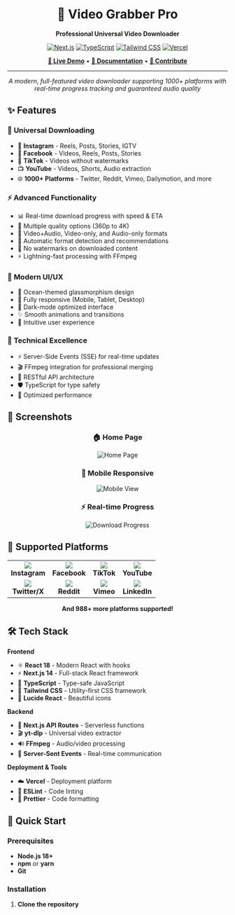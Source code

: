 <div align="center">

# 🌊 Video Grabber Pro

**Professional Universal Video Downloader**

[![Next.js](https://img.shields.io/badge/Next.js-14-black?style=for-the-badge&logo=next.js)](https://nextjs.org/)
[![TypeScript](https://img.shields.io/badge/TypeScript-007ACC?style=for-the-badge&logo=typescript&logoColor=white)](https://www.typescriptlang.org/)
[![Tailwind CSS](https://img.shields.io/badge/Tailwind_CSS-38B2AC?style=for-the-badge&logo=tailwind-css&logoColor=white)](https://tailwindcss.com/)
[![Vercel](https://img.shields.io/badge/Vercel-000000?style=for-the-badge&logo=vercel&logoColor=white)](https://vercel.com/)

**[🚀 Live Demo](https://videograbberpro.vercel.app)** • **[📖 Documentation](#-installation)** • **[🤝 Contribute](#-contributing)**

---

*A modern, full-featured video downloader supporting 1000+ platforms with real-time progress tracking and guaranteed audio quality*

</div>

## ✨ Features

### 🚀 **Universal Downloading**
- 📱 **Instagram** - Reels, Posts, Stories, IGTV
- 📘 **Facebook** - Videos, Reels, Posts, Stories  
- 🎵 **TikTok** - Videos without watermarks
- 📺 **YouTube** - Videos, Shorts, Audio extraction
- 🌐 **1000+ Platforms** - Twitter, Reddit, Vimeo, Dailymotion, and more

### ⚡ **Advanced Functionality**
- 📊 Real-time download progress with speed & ETA
- 🎯 Multiple quality options (360p to 4K)
- 🎵 Video+Audio, Video-only, and Audio-only formats
- 🤖 Automatic format detection and recommendations
- 🚫 No watermarks on downloaded content
- ⚡ Lightning-fast processing with FFmpeg

### 🎨 **Modern UI/UX**
- 🌊 Ocean-themed glassmorphism design
- 📱 Fully responsive (Mobile, Tablet, Desktop)
- 🌙 Dark-mode optimized interface
- ✨ Smooth animations and transitions
- 🎯 Intuitive user experience

### 🔧 **Technical Excellence**
- ⚡ Server-Side Events (SSE) for real-time updates
- 🎬 FFmpeg integration for professional merging
- 🔄 RESTful API architecture
- 🛡️ TypeScript for type safety
- 🚀 Optimized performance

## 📸 Screenshots

<div align="center">

### 🏠 Home Page
![Home Page](https://via.placeholder.com/800x400/1e293b/64748b?text=Video+Grabber+Pro+Home+Page)

### 📱 Mobile Responsive
![Mobile View](https://via.placeholder.com/400x600/1e293b/64748b?text=Mobile+Responsive+Design)

### ⚡ Real-time Progress
![Download Progress](https://via.placeholder.com/800x300/1e293b/64748b?text=Real-time+Download+Progress)

</div>

## 🎯 Supported Platforms

<table align="center">
<tr>
<td align="center"><img src="https://img.icons8.com/color/48/instagram-new.png"/><br/><b>Instagram</b></td>
<td align="center"><img src="https://img.icons8.com/color/48/facebook.png"/><br/><b>Facebook</b></td>
<td align="center"><img src="https://img.icons8.com/color/48/tiktok.png"/><br/><b>TikTok</b></td>
<td align="center"><img src="https://img.icons8.com/color/48/youtube.png"/><br/><b>YouTube</b></td>
</tr>
<tr>
<td align="center"><img src="https://img.icons8.com/color/48/twitter.png"/><br/><b>Twitter/X</b></td>
<td align="center"><img src="https://img.icons8.com/color/48/reddit.png"/><br/><b>Reddit</b></td>
<td align="center"><img src="https://img.icons8.com/color/48/vimeo.png"/><br/><b>Vimeo</b></td>
<td align="center"><img src="https://img.icons8.com/color/48/linkedin.png"/><br/><b>LinkedIn</b></td>
</tr>
</table>

<div align="center">

**And 988+ more platforms supported!**

</div>

## 🛠️ Tech Stack

**Frontend**
- ⚛️ **React 18** - Modern React with hooks
- ⚡ **Next.js 14** - Full-stack React framework
- 🔷 **TypeScript** - Type-safe JavaScript
- 🎨 **Tailwind CSS** - Utility-first CSS framework
- 🎯 **Lucide React** - Beautiful icons

**Backend**
- 🚀 **Next.js API Routes** - Serverless functions
- 🎬 **yt-dlp** - Universal video extractor
- 🔊 **FFmpeg** - Audio/video processing
- 📡 **Server-Sent Events** - Real-time communication

**Deployment & Tools**
- ☁️ **Vercel** - Deployment platform
- 📝 **ESLint** - Code linting
- 🎯 **Prettier** - Code formatting

## 🚀 Quick Start

### Prerequisites
- **Node.js 18+** 
- **npm** or **yarn**
- **Git**

### Installation

1. **Clone the repository**
